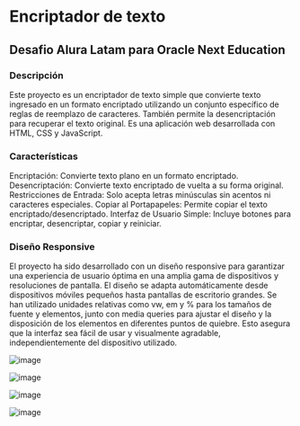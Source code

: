 <h1>Encriptador de texto</h1>
<h2>Desafio Alura Latam para Oracle Next Education</h2>

<h3>Descripción</h3>
Este proyecto es un encriptador de texto simple que convierte texto ingresado en un formato encriptado utilizando un conjunto específico de reglas de reemplazo de caracteres. 
También permite la desencriptación para recuperar el texto original. Es una aplicación web desarrollada con HTML, CSS y JavaScript.

<h3>Características</h3>
Encriptación: Convierte texto plano en un formato encriptado.
Desencriptación: Convierte texto encriptado de vuelta a su forma original.
Restricciones de Entrada: Solo acepta letras minúsculas sin acentos ni caracteres especiales.
Copiar al Portapapeles: Permite copiar el texto encriptado/desencriptado.
Interfaz de Usuario Simple: Incluye botones para encriptar, desencriptar, copiar y reiniciar.

<h3>Diseño Responsive</h3>
El proyecto ha sido desarrollado con un diseño responsive para garantizar una experiencia de usuario óptima en una amplia gama de dispositivos y resoluciones de pantalla. 
El diseño se adapta automáticamente desde dispositivos móviles pequeños hasta pantallas de escritorio grandes. 
Se han utilizado unidades relativas como vw, em y % para los tamaños de fuente y elementos, junto con media queries para ajustar el diseño y la disposición de los elementos en diferentes puntos de quiebre. 
Esto asegura que la interfaz sea fácil de usar y visualmente agradable, independientemente del dispositivo utilizado.

![image](https://github.com/user-attachments/assets/f9479418-c92e-4127-b7dd-5ffa810ab077)

![image](https://github.com/user-attachments/assets/5f42ec52-9bbc-4b6f-a15c-28852e8f9a6f)

![image](https://github.com/user-attachments/assets/b1920e77-69e5-4d8a-b0db-26cd8d31c79f)

![image](https://github.com/user-attachments/assets/672c3552-ab0a-4a04-9513-517c0f084ab7)


